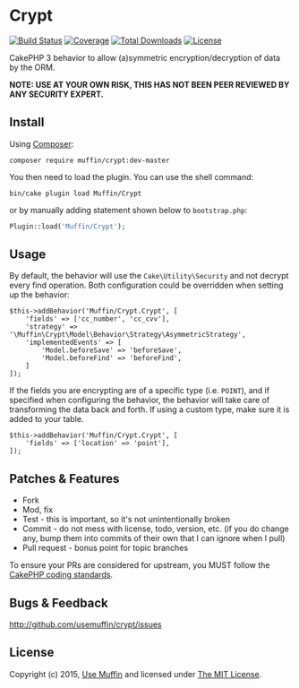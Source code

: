 # Crypt

[![Build Status](https://img.shields.io/travis/UseMuffin/Crypt/master.svg?style=flat-square)](https://travis-ci.org/UseMuffin/Crypt)
[![Coverage](https://img.shields.io/coveralls/UseMuffin/Crypt/master.svg?style=flat-square)](https://coveralls.io/r/UseMuffin/Crypt)
[![Total Downloads](https://img.shields.io/packagist/dt/muffin/crypt.svg?style=flat-square)](https://packagist.org/packages/muffin/crypt)
[![License](https://img.shields.io/badge/license-MIT-blue.svg?style=flat-square)](LICENSE)

CakePHP 3 behavior to allow (a)symmetric encryption/decryption of data by the ORM.

**NOTE: USE AT YOUR OWN RISK, THIS HAS NOT BEEN PEER REVIEWED BY ANY SECURITY EXPERT.**

## Install

Using [Composer][composer]:

```
composer require muffin/crypt:dev-master
```

You then need to load the plugin. You can use the shell command:

```
bin/cake plugin load Muffin/Crypt
```

or by manually adding statement shown below to `bootstrap.php`:

```php
Plugin::load('Muffin/Crypt');
```

## Usage

By default, the behavior will use the `Cake\Utility\Security` and not decrypt every find operation. Both configuration
could be overridden when setting up the behavior:

```
$this->addBehavior('Muffin/Crypt.Crypt', [
    'fields' => ['cc_number', 'cc_cvv'],
    'strategy' => '\Muffin\Crypt\Model\Behavior\Strategy\AsymmetricStrategy',
    'implementedEvents' => [
        'Model.beforeSave' => 'beforeSave',
        'Model.beforeFind' => 'beforeFind',
    ]
]);
```

If the fields you are encrypting are of a specific type (i.e. `POINT`), and if specified when configuring the behavior,
the behavior will take care of transforming the data back and forth. If using a custom type, make sure it is added to
your table.

```
$this->addBehavior('Muffin/Crypt.Crypt', [
    'fields' => ['location' => 'point'],
]);
```

## Patches & Features

* Fork
* Mod, fix
* Test - this is important, so it's not unintentionally broken
* Commit - do not mess with license, todo, version, etc. (if you do change any, bump them into commits of
their own that I can ignore when I pull)
* Pull request - bonus point for topic branches

To ensure your PRs are considered for upstream, you MUST follow the [CakePHP coding standards][standards].

## Bugs & Feedback

http://github.com/usemuffin/crypt/issues

## License

Copyright (c) 2015, [Use Muffin][muffin] and licensed under [The MIT License][mit].

[cakephp]:http://cakephp.org
[composer]:http://getcomposer.org
[mit]:http://www.opensource.org/licenses/mit-license.php
[muffin]:http://usemuffin.com
[standards]:http://book.cakephp.org/3.0/en/contributing/cakephp-coding-conventions.html
